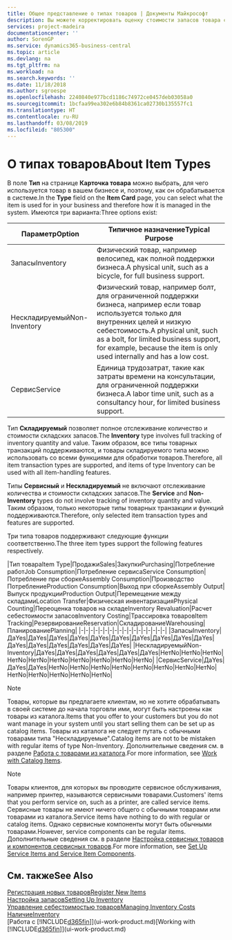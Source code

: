 ```yaml
---
title: Общее представление о типах товаров | Документы Майкрософт
description: Вы можете корректировать оценку стоимости запасов товара с помощью методов FIFO или средней себестоимости, например при изменении себестоимости по причине, не связанной с другими транзакциями.
services: project-madeira
documentationcenter: ''
author: SorenGP
ms.service: dynamics365-business-central
ms.topic: article
ms.devlang: na
ms.tgt_pltfrm: na
ms.workload: na
ms.search.keywords: ''
ms.date: 11/18/2018
ms.author: sgroespe
ms.openlocfilehash: 2240840e977bcd1186c74972ce0457deb03058a0
ms.sourcegitcommit: 1bcfaa99ea302e6b84b8361ca02730b135557fc1
ms.translationtype: HT
ms.contentlocale: ru-RU
ms.lasthandoff: 03/08/2019
ms.locfileid: "805300"
---
```

# <a name="about-item-types"></a><span data-ttu-id="a31b8-103">О типах товаров</span><span class="sxs-lookup"><span data-stu-id="a31b8-103">About Item Types</span></span>
<span data-ttu-id="a31b8-104">В поле **Тип** на странице **Карточка товара** можно выбрать, для чего используется товар в вашем бизнесе и, поэтому, как он обрабатывается в системе.</span><span class="sxs-lookup"><span data-stu-id="a31b8-104">In the **Type** field on the **Item Card** page, you can select what the item is used for in your business and therefore how it is managed in the system.</span></span> <span data-ttu-id="a31b8-105">Имеются три варианта:</span><span class="sxs-lookup"><span data-stu-id="a31b8-105">Three options exist:</span></span>

|<span data-ttu-id="a31b8-106">Параметр</span><span class="sxs-lookup"><span data-stu-id="a31b8-106">Option</span></span>|<span data-ttu-id="a31b8-107">Типичное назначение</span><span class="sxs-lookup"><span data-stu-id="a31b8-107">Typical Purpose</span></span>|
|------|-----------|
|<span data-ttu-id="a31b8-108">Запасы</span><span class="sxs-lookup"><span data-stu-id="a31b8-108">Inventory</span></span>|<span data-ttu-id="a31b8-109">Физический товар, например велосипед, как полной поддержки бизнеса.</span><span class="sxs-lookup"><span data-stu-id="a31b8-109">A physical unit, such as a bicycle, for full business support.</span></span>|
|<span data-ttu-id="a31b8-110">Нескладируемый</span><span class="sxs-lookup"><span data-stu-id="a31b8-110">Non-Inventory</span></span>|<span data-ttu-id="a31b8-111">Физический товар, например болт, для ограниченной поддержки бизнеса, например если товар используется только для внутренних целей и низкую себестоимость.</span><span class="sxs-lookup"><span data-stu-id="a31b8-111">A physical unit, such as a bolt, for limited business support, for example, because the item is only used internally and has a low cost.</span></span>|
|<span data-ttu-id="a31b8-112">Сервис</span><span class="sxs-lookup"><span data-stu-id="a31b8-112">Service</span></span>|<span data-ttu-id="a31b8-113">Единица трудозатрат, такие как затраты времени на консультации, для ограниченной поддержки бизнеса.</span><span class="sxs-lookup"><span data-stu-id="a31b8-113">A labor time unit, such as a consultancy hour, for limited business support.</span></span>|

<span data-ttu-id="a31b8-114">Тип **Складируемый** позволяет полное отслеживание количество и стоимости складских запасов.</span><span class="sxs-lookup"><span data-stu-id="a31b8-114">The **Inventory** type involves full tracking of inventory quantity and value.</span></span> <span data-ttu-id="a31b8-115">Таким образом, все типы товарных транзакций поддерживаются, и товары складируемого типа можно использовать со всеми функциями для обработки товаров.</span><span class="sxs-lookup"><span data-stu-id="a31b8-115">Therefore, all item transaction types are supported, and items of type Inventory can be used with all item-handling features.</span></span>

<span data-ttu-id="a31b8-116">Типы **Сервисный** и **Нескладируемый** не включают отслеживание количества и стоимости складских запасов.</span><span class="sxs-lookup"><span data-stu-id="a31b8-116">The **Service** and **Non-Inventory** types do not involve tracking of inventory quantity and value.</span></span> <span data-ttu-id="a31b8-117">Таким образом, только некоторые типы товарных транзакции и функций поддерживаются.</span><span class="sxs-lookup"><span data-stu-id="a31b8-117">Therefore, only selected item transaction types and features are supported.</span></span>

<span data-ttu-id="a31b8-118">Три типа товаров поддерживают следующие функции соответственно.</span><span class="sxs-lookup"><span data-stu-id="a31b8-118">The three item types support the following features respectively.</span></span>

|<span data-ttu-id="a31b8-119">Тип товара</span><span class="sxs-lookup"><span data-stu-id="a31b8-119">Item Type</span></span>|<span data-ttu-id="a31b8-120">Продажи</span><span class="sxs-lookup"><span data-stu-id="a31b8-120">Sales</span></span>|<span data-ttu-id="a31b8-121">Закупки</span><span class="sxs-lookup"><span data-stu-id="a31b8-121">Purchasing</span></span>|<span data-ttu-id="a31b8-122">Потребление работ</span><span class="sxs-lookup"><span data-stu-id="a31b8-122">Job Consumption</span></span>|<span data-ttu-id="a31b8-123">Потребление сервиса</span><span class="sxs-lookup"><span data-stu-id="a31b8-123">Service Consumption</span></span>|<span data-ttu-id="a31b8-124">Потребление при сборке</span><span class="sxs-lookup"><span data-stu-id="a31b8-124">Assembly Consumption</span></span>|<span data-ttu-id="a31b8-125">Производство Потребление</span><span class="sxs-lookup"><span data-stu-id="a31b8-125">Production Consumption</span></span>|<span data-ttu-id="a31b8-126">Выход при сборке</span><span class="sxs-lookup"><span data-stu-id="a31b8-126">Assembly Output</span></span>|<span data-ttu-id="a31b8-127">Выпуск продукции</span><span class="sxs-lookup"><span data-stu-id="a31b8-127">Production Output</span></span>|<span data-ttu-id="a31b8-128">Перемещение между складами</span><span class="sxs-lookup"><span data-stu-id="a31b8-128">Location Transfer</span></span>|<span data-ttu-id="a31b8-129">Физическая инвентаризация</span><span class="sxs-lookup"><span data-stu-id="a31b8-129">Physical Counting</span></span>|<span data-ttu-id="a31b8-130">Переоценка товаров на складе</span><span class="sxs-lookup"><span data-stu-id="a31b8-130">Inventory Revaluation</span></span>|<span data-ttu-id="a31b8-131">Расчет себестоимости запасов</span><span class="sxs-lookup"><span data-stu-id="a31b8-131">Inventory Costing</span></span>|<span data-ttu-id="a31b8-132">Трассировка товаров</span><span class="sxs-lookup"><span data-stu-id="a31b8-132">Item Tracking</span></span>|<span data-ttu-id="a31b8-133">Резервирование</span><span class="sxs-lookup"><span data-stu-id="a31b8-133">Reservation</span></span>|<span data-ttu-id="a31b8-134">Складирование</span><span class="sxs-lookup"><span data-stu-id="a31b8-134">Warehousing</span></span>|<span data-ttu-id="a31b8-135">Планирование</span><span class="sxs-lookup"><span data-stu-id="a31b8-135">Planning</span></span>|
|-|-|-|-|-|-|-|-|-|-|-|-|-|-|-|-|-|-|
|<span data-ttu-id="a31b8-136">Запасы</span><span class="sxs-lookup"><span data-stu-id="a31b8-136">Inventory</span></span>|<span data-ttu-id="a31b8-137">Да</span><span class="sxs-lookup"><span data-stu-id="a31b8-137">Yes</span></span>|<span data-ttu-id="a31b8-138">Да</span><span class="sxs-lookup"><span data-stu-id="a31b8-138">Yes</span></span>|<span data-ttu-id="a31b8-139">Да</span><span class="sxs-lookup"><span data-stu-id="a31b8-139">Yes</span></span>|<span data-ttu-id="a31b8-140">Да</span><span class="sxs-lookup"><span data-stu-id="a31b8-140">Yes</span></span>|<span data-ttu-id="a31b8-141">Да</span><span class="sxs-lookup"><span data-stu-id="a31b8-141">Yes</span></span>|<span data-ttu-id="a31b8-142">Да</span><span class="sxs-lookup"><span data-stu-id="a31b8-142">Yes</span></span>|<span data-ttu-id="a31b8-143">Да</span><span class="sxs-lookup"><span data-stu-id="a31b8-143">Yes</span></span>|<span data-ttu-id="a31b8-144">Да</span><span class="sxs-lookup"><span data-stu-id="a31b8-144">Yes</span></span>|<span data-ttu-id="a31b8-145">Да</span><span class="sxs-lookup"><span data-stu-id="a31b8-145">Yes</span></span>|<span data-ttu-id="a31b8-146">Да</span><span class="sxs-lookup"><span data-stu-id="a31b8-146">Yes</span></span>|<span data-ttu-id="a31b8-147">Да</span><span class="sxs-lookup"><span data-stu-id="a31b8-147">Yes</span></span>|<span data-ttu-id="a31b8-148">Да</span><span class="sxs-lookup"><span data-stu-id="a31b8-148">Yes</span></span>|<span data-ttu-id="a31b8-149">Да</span><span class="sxs-lookup"><span data-stu-id="a31b8-149">Yes</span></span>|<span data-ttu-id="a31b8-150">Да</span><span class="sxs-lookup"><span data-stu-id="a31b8-150">Yes</span></span>|<span data-ttu-id="a31b8-151">Да</span><span class="sxs-lookup"><span data-stu-id="a31b8-151">Yes</span></span>|<span data-ttu-id="a31b8-152">Да</span><span class="sxs-lookup"><span data-stu-id="a31b8-152">Yes</span></span>|
|<span data-ttu-id="a31b8-153">Нескладируемый</span><span class="sxs-lookup"><span data-stu-id="a31b8-153">Non-Inventory</span></span>|<span data-ttu-id="a31b8-154">Да</span><span class="sxs-lookup"><span data-stu-id="a31b8-154">Yes</span></span>|<span data-ttu-id="a31b8-155">Да</span><span class="sxs-lookup"><span data-stu-id="a31b8-155">Yes</span></span>|<span data-ttu-id="a31b8-156">Да</span><span class="sxs-lookup"><span data-stu-id="a31b8-156">Yes</span></span>|<span data-ttu-id="a31b8-157">Да</span><span class="sxs-lookup"><span data-stu-id="a31b8-157">Yes</span></span>|<span data-ttu-id="a31b8-158">Да</span><span class="sxs-lookup"><span data-stu-id="a31b8-158">Yes</span></span>|<span data-ttu-id="a31b8-159">Да</span><span class="sxs-lookup"><span data-stu-id="a31b8-159">Yes</span></span>|<span data-ttu-id="a31b8-160">Нет</span><span class="sxs-lookup"><span data-stu-id="a31b8-160">No</span></span>|<span data-ttu-id="a31b8-161">Нет</span><span class="sxs-lookup"><span data-stu-id="a31b8-161">No</span></span>|<span data-ttu-id="a31b8-162">Нет</span><span class="sxs-lookup"><span data-stu-id="a31b8-162">No</span></span>|<span data-ttu-id="a31b8-163">Нет</span><span class="sxs-lookup"><span data-stu-id="a31b8-163">No</span></span>|<span data-ttu-id="a31b8-164">Нет</span><span class="sxs-lookup"><span data-stu-id="a31b8-164">No</span></span>|<span data-ttu-id="a31b8-165">Нет</span><span class="sxs-lookup"><span data-stu-id="a31b8-165">No</span></span>|<span data-ttu-id="a31b8-166">Нет</span><span class="sxs-lookup"><span data-stu-id="a31b8-166">No</span></span>|<span data-ttu-id="a31b8-167">Нет</span><span class="sxs-lookup"><span data-stu-id="a31b8-167">No</span></span>|<span data-ttu-id="a31b8-168">Нет</span><span class="sxs-lookup"><span data-stu-id="a31b8-168">No</span></span>|<span data-ttu-id="a31b8-169">Нет</span><span class="sxs-lookup"><span data-stu-id="a31b8-169">No</span></span>|
|<span data-ttu-id="a31b8-170">Сервис</span><span class="sxs-lookup"><span data-stu-id="a31b8-170">Service</span></span>|<span data-ttu-id="a31b8-171">Да</span><span class="sxs-lookup"><span data-stu-id="a31b8-171">Yes</span></span>|<span data-ttu-id="a31b8-172">Да</span><span class="sxs-lookup"><span data-stu-id="a31b8-172">Yes</span></span>|<span data-ttu-id="a31b8-173">Да</span><span class="sxs-lookup"><span data-stu-id="a31b8-173">Yes</span></span>|<span data-ttu-id="a31b8-174">Нет</span><span class="sxs-lookup"><span data-stu-id="a31b8-174">No</span></span>|<span data-ttu-id="a31b8-175">Нет</span><span class="sxs-lookup"><span data-stu-id="a31b8-175">No</span></span>|<span data-ttu-id="a31b8-176">Нет</span><span class="sxs-lookup"><span data-stu-id="a31b8-176">No</span></span>|<span data-ttu-id="a31b8-177">Нет</span><span class="sxs-lookup"><span data-stu-id="a31b8-177">No</span></span>|<span data-ttu-id="a31b8-178">Нет</span><span class="sxs-lookup"><span data-stu-id="a31b8-178">No</span></span>|<span data-ttu-id="a31b8-179">Нет</span><span class="sxs-lookup"><span data-stu-id="a31b8-179">No</span></span>|<span data-ttu-id="a31b8-180">Нет</span><span class="sxs-lookup"><span data-stu-id="a31b8-180">No</span></span>|<span data-ttu-id="a31b8-181">Нет</span><span class="sxs-lookup"><span data-stu-id="a31b8-181">No</span></span>|<span data-ttu-id="a31b8-182">Нет</span><span class="sxs-lookup"><span data-stu-id="a31b8-182">No</span></span>|<span data-ttu-id="a31b8-183">Нет</span><span class="sxs-lookup"><span data-stu-id="a31b8-183">No</span></span>|<span data-ttu-id="a31b8-184">Нет</span><span class="sxs-lookup"><span data-stu-id="a31b8-184">No</span></span>|<span data-ttu-id="a31b8-185">Нет</span><span class="sxs-lookup"><span data-stu-id="a31b8-185">No</span></span>|<span data-ttu-id="a31b8-186">Нет</span><span class="sxs-lookup"><span data-stu-id="a31b8-186">No</span></span>|

> [!NOTE]
> <span data-ttu-id="a31b8-187">Товары, которые вы предлагаете клиентам, но не хотите обрабатывать в своей системе до начала торговли ими, могут быть настроены как товары из каталога.</span><span class="sxs-lookup"><span data-stu-id="a31b8-187">Items that you offer to your customers but you do not want manage in your system until you start selling them can be set up as catalog items.</span></span> <span data-ttu-id="a31b8-188">Товары из каталога не следует путать с обычными товарами типа "Нескладируемые".</span><span class="sxs-lookup"><span data-stu-id="a31b8-188">Catalog items are not to be mistaken with regular items of type Non-Inventory.</span></span> <span data-ttu-id="a31b8-189">Дополнительные сведения см. в разделе [Работа с товарами из каталога](inventory-how-work-nonstock-items.md).</span><span class="sxs-lookup"><span data-stu-id="a31b8-189">For more information, see [Work with Catalog Items](inventory-how-work-nonstock-items.md).</span></span>

> [!NOTE]
> <span data-ttu-id="a31b8-190">Товары клиентов, для которых вы проводите сервисное обслуживания, например принтер, называются сервисными товарами.</span><span class="sxs-lookup"><span data-stu-id="a31b8-190">Customers' items that you perform service on, such as a printer, are called service items.</span></span> <span data-ttu-id="a31b8-191">Сервисные товары не имеют ничего общего с обычными товарами или товарами из каталога.</span><span class="sxs-lookup"><span data-stu-id="a31b8-191">Service items have nothing to do with regular or catalog items.</span></span> <span data-ttu-id="a31b8-192">Однако сервисные компоненты могут быть обычными товарами.</span><span class="sxs-lookup"><span data-stu-id="a31b8-192">However, service components can be regular items.</span></span> <span data-ttu-id="a31b8-193">Дополнительные сведения см. в разделе [Настройка сервисных товаров и компонентов сервисных товаров](service-how-setup-service-items.md).</span><span class="sxs-lookup"><span data-stu-id="a31b8-193">For more information, see [Set Up Service Items and Service Item Components](service-how-setup-service-items.md).</span></span>

## <a name="see-also"></a><span data-ttu-id="a31b8-194">См. также</span><span class="sxs-lookup"><span data-stu-id="a31b8-194">See Also</span></span>
[<span data-ttu-id="a31b8-195">Регистрация новых товаров</span><span class="sxs-lookup"><span data-stu-id="a31b8-195">Register New Items</span></span>](inventory-how-register-new-items.md)  
[<span data-ttu-id="a31b8-196">Настройка запасов</span><span class="sxs-lookup"><span data-stu-id="a31b8-196">Setting Up Inventory</span></span>](inventory-setup-inventory.md)  
[<span data-ttu-id="a31b8-197">Управление себестоимостью товаров</span><span class="sxs-lookup"><span data-stu-id="a31b8-197">Managing Inventory Costs</span></span>](finance-manage-inventory-costs.md)  
[<span data-ttu-id="a31b8-198">Наличие</span><span class="sxs-lookup"><span data-stu-id="a31b8-198">Inventory</span></span>](inventory-manage-inventory.md)  
<span data-ttu-id="a31b8-199">[Работа с [!INCLUDE[d365fin](includes/d365fin_md.md)]](ui-work-product.md)</span><span class="sxs-lookup"><span data-stu-id="a31b8-199">[Working with [!INCLUDE[d365fin](includes/d365fin_md.md)]](ui-work-product.md)</span></span>
